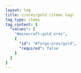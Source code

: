 ```yaml
---
layout: tag
title: c/ores/gold (items tag)
tag_type: items
tag_content: {
  "values": [
    "#minecraft:gold_ores",
    {
      "id": "#forge:ores/gold",
      "required": false
    }
  ]
}
---
```

